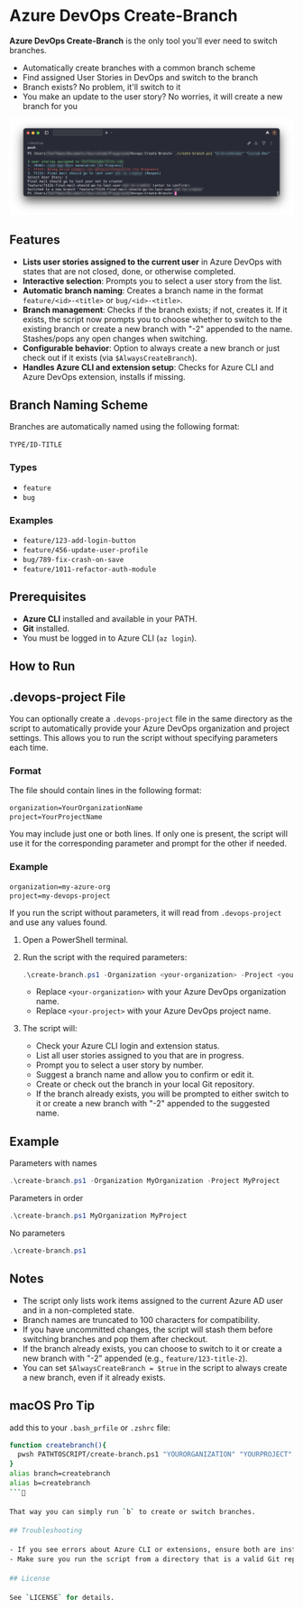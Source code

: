 # Azure DevOps Create-Branch

**Azure DevOps Create-Branch** is the only tool you'll ever need to switch branches.

- Automatically create branches with a common branch scheme
- Find assigned User Stories in DevOps and switch to the branch
- Branch exists? No problem, it'll switch to it
- You make an update to the user story? No worries, it will create a new branch for you

![Screenshot](Create-DevOps-Branch.png)

## Features

- **Lists user stories assigned to the current user** in Azure DevOps with states that are not closed, done, or otherwise completed.
- **Interactive selection**: Prompts you to select a user story from the list.
- **Automatic branch naming**: Creates a branch name in the format `feature/<id>-<title>` or `bug/<id>-<title>`.
- **Branch management**: Checks if the branch exists; if not, creates it. If it exists, the script now prompts you to choose whether to switch to the existing branch or create a new branch with "-2" appended to the name. Stashes/pops any open changes when switching.
- **Configurable behavior**: Option to always create a new branch or just check out if it exists (via `$AlwaysCreateBranch`).
- **Handles Azure CLI and extension setup**: Checks for Azure CLI and Azure DevOps extension, installs if missing.

## Branch Naming Scheme

Branches are automatically named using the following format:

```TYPE/ID-TITLE```

### Types

- `feature`
- `bug`

### Examples

- `feature/123-add-login-button`
- `feature/456-update-user-profile`
- `bug/789-fix-crash-on-save`
- `feature/1011-refactor-auth-module`

## Prerequisites

- **Azure CLI** installed and available in your PATH.
- **Git** installed.
- You must be logged in to Azure CLI (`az login`).

## How to Run
## .devops-project File

You can optionally create a `.devops-project` file in the same directory as the script to automatically provide your Azure DevOps organization and project settings. This allows you to run the script without specifying parameters each time.

### Format

The file should contain lines in the following format:

```
organization=YourOrganizationName
project=YourProjectName
```

You may include just one or both lines. If only one is present, the script will use it for the corresponding parameter and prompt for the other if needed.

### Example

```
organization=my-azure-org
project=my-devops-project
```

If you run the script without parameters, it will read from `.devops-project` and use any values found.

1. Open a PowerShell terminal.
2. Run the script with the required parameters:

    ```powershell
    .\create-branch.ps1 -Organization <your-organization> -Project <your-project>
    ```

    - Replace `<your-organization>` with your Azure DevOps organization name.
    - Replace `<your-project>` with your Azure DevOps project name.

3. The script will:
   - Check your Azure CLI login and extension status.
   - List all user stories assigned to you that are in progress.
   - Prompt you to select a user story by number.
   - Suggest a branch name and allow you to confirm or edit it.
   - Create or check out the branch in your local Git repository.
   - If the branch already exists, you will be prompted to either switch to it or create a new branch with "-2" appended to the suggested name.

## Example

Parameters with names

```powershell
.\create-branch.ps1 -Organization MyOrganization -Project MyProject
```

Parameters in order

```powershell
.\create-branch.ps1 MyOrganization MyProject
```

No parameters

```powershell
.\create-branch.ps1
```

## Notes

- The script only lists work items assigned to the current Azure AD user and in a non-completed state.
- Branch names are truncated to 100 characters for compatibility.
- If you have uncommitted changes, the script will stash them before switching branches and pop them after checkout.
- If the branch already exists, you can choose to switch to it or create a new branch with "-2" appended (e.g., `feature/123-title-2`).
- You can set `$AlwaysCreateBranch = $true` in the script to always create a new branch, even if it already exists.

## macOS Pro Tip

add this to your `.bash_prfile` or `.zshrc` file:

```bash
function createbranch(){
  pwsh PATHTOSCRIPT/create-branch.ps1 "YOURORGANIZATION" "YOURPROJECT"
}
alias branch=createbranch
alias b=createbranch
```

That way you can simply run `b` to create or switch branches.

## Troubleshooting

- If you see errors about Azure CLI or extensions, ensure both are installed and you are logged in.
- Make sure you run the script from a directory that is a valid Git repository.

## License

See `LICENSE` for details.
